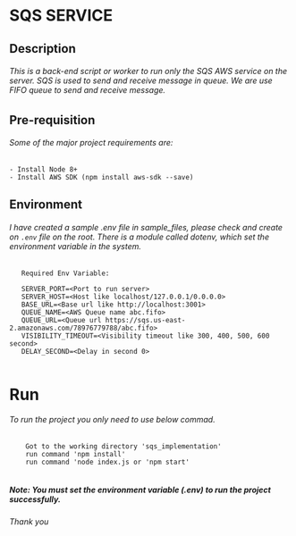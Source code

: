 # SQS SERVICE

## Description
###### This is a back-end script or worker to run only the SQS AWS service on the server. SQS is used to send and receive message in queue. We are use FIFO queue to send and receive message.
    

## Pre-requisition
###### Some of the major project requirements are:
    - Install Node 8+
    - Install AWS SDK (npm install aws-sdk --save)
    

## Environment
###### I have created a sample .env file in sample_files, please check and create on `.env` file on the root. There is a module called dotenv, which set the environment variable in the system.
 ```
    Required Env Variable:
    
    SERVER_PORT=<Port to run server>
    SERVER_HOST=<Host like localhost/127.0.0.1/0.0.0.0>
    BASE_URL=<Base url like http://localhost:3001>
    QUEUE_NAME=<AWS Queue name abc.fifo>
    QUEUE_URL=<Queue url https://sqs.us-east-2.amazonaws.com/78976779788/abc.fifo>
    VISIBILITY_TIMEOUT=<Visibility timeout like 300, 400, 500, 600 second>
    DELAY_SECOND=<Delay in second 0>
    
```

# Run
###### To run the project you only need to use below commad.
```
    Got to the working directory 'sqs_implementation'
    run command 'npm install'
    run command 'node index.js or 'npm start'
    
```

##### *Note: You must set the environment variable (.env) to run the project successfully.*
###### Thank you